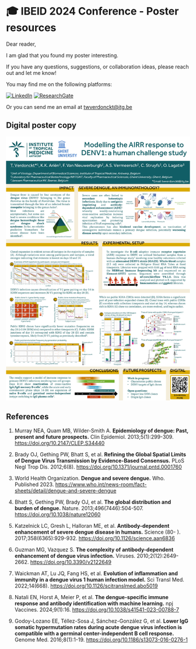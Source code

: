 # 🎓 IBEID 2024 Conference - Poster resources

Dear reader,

I am glad that you found my poster interesting. 

If you have any questions, suggestions, or collaboration ideas, please reach out and let me know!

You may find me on the following platforms:

[![LinkedIn](https://img.shields.io/badge/LinkedIn-0A66C2?style=for-the-badge&logo=linkedin&logoColor=white)](https://www.linkedin.com/in/thomaswolfverdonckt/)
[![ResearchGate](https://img.shields.io/badge/ResearchGate-00CCBB?style=for-the-badge&logo=ResearchGate&logoColor=white)](https://www.researchgate.net/profile/Thomas-Wolf-Verdonckt)

Or you can send me an email at twverdonckt@itg.be

## Digital poster copy
[![Poster](./Poster.jpg)](./Poster.pdf)




## References

1. 	Murray NEA, Quam MB, Wilder-Smith A. **Epidemiology of dengue: Past, present and future prospects.** Clin Epidemiol. 2013;5(1):299-309. https://doi.org/10.2147/CLEP.S34440

2. 	Brady OJ, Gething PW, Bhatt S, et al. **Refining the Global Spatial Limits of Dengue Virus Transmission by Evidence-Based Consensus.** PLoS Negl Trop Dis. 2012;6(8). https://doi.org/10.1371/journal.pntd.0001760

3. 	World Health Organization. **Dengue and severe dengue.** Who. Published 2023. https://www.who.int/news-room/fact-sheets/detail/dengue-and-severe-dengue

4. 	Bhatt S, Gething PW, Brady OJ, et al. **The global distribution and burden of dengue.** Nature. 2013;496(7446):504-507. https://doi.org/10.1038/nature12060

5. 	Katzelnick LC, Gresh L, Halloran ME, et al. **Antibody-dependent enhancement of severe dengue disease in humans.** Science (80- ). 2017;358(6365):929-932. https://doi.org/10.1126/science.aan6836

6. 	Guzman MG, Vazquez S. **The complexity of antibody-dependent enhancement of dengue virus infection.** Viruses. 2010;2(12):2649-2662. https://doi.org/10.3390/v2122649

7. 	Waickman AT, Lu JQ, Fang HS, et al. **Evolution of inflammation and immunity in a dengue virus 1 human infection model.** Sci Transl Med. 2022;14(668). https://doi.org/10.1126/scitranslmed.abo5019

8.  Natali EN, Horst A, Meier P, et al. **The dengue-specific immune response and antibody identification with machine learning.** npj Vaccines. 2024;9(1):16. https://doi.org/10.1038/s41541-023-00788-7

9. 	Godoy-Lozano EE, Téllez-Sosa J, Sánchez-González G, et al. **Lower IgG somatic hypermutation rates during acute dengue virus infection is compatible with a germinal center-independent B cell response.** Genome Med. 2016;8(1):1-19. https://doi.org/10.1186/s13073-016-0276-1
